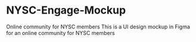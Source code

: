 # NYSC-Engage-Mockup
Online community for NYSC members
This is a UI design mockup in Figma for an online community for NYSC members
